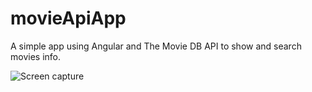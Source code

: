 # movieApiApp
A simple app using Angular and The Movie DB API to show and search movies info.

![Screen capture](https://github.com/hdesoto/movieApiApp/screencapture/Screen_Recording.gif)
